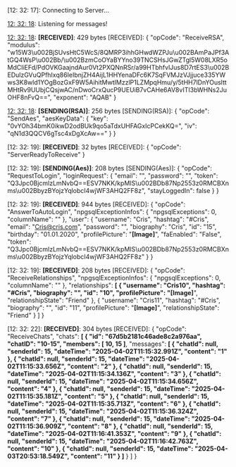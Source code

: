 [12: 32: 17]:
Connecting to Server...

[12: 32: 18]:
Connected!

[12: 32: 18]:
Listening for messages!

[12: 32: 18]:
**[RECEIVED]**: 429 bytes
[RECEIVED]: {
  "opCode": "ReceiveRSA",
  "modulus": "w15W3\u002BjSUvsHtC5WcS/8QMRP3ihhGHwdWZPJu\u002BAmPaJPf3AtGQ4WsP\u002Bb/\u002BzmCoOYaBYYno39TNCSHsJGwZTgl5W08LXR5oMdCIiEFd/PdOVKGaajndAur0Vt2PXQNnRSr/a99HTbhfvlJus8D7rtES3\u002BEDulzGVuQPfhIxq86IeIbnjZH4AijL1HHYenaDFc6K7SqFVMJzVJjjuce335YWws3K8wld1YOgBozGxF9W5AihitMwtIMzzlP1LZMpqHmu/y/5tHH7lDnYOuslttMHtRv9UUbjCQsjwAC/nDwoCrxQucP9UEUiB7vCAHe6AV8vITI3bWHNs2JuOHF8nFvQ==",
  "exponent": "AQAB"
}

[12: 32: 18]:
**[SENDING(RSA)]**: 256 bytes
[SENDING(RSA)]: {
  "opCode": "SendAes",
  "aesKeyData": {
    "key": "0vYOh34bmK0ikwD2odBUk9qo5aTdxUHFAGxIcPCekKQ=",
    "iv": "qN1d3QQCV6gTsc4xDgXcAw=="
  }
}

[12: 32: 19]:
**[RECEIVED]**: 32 bytes
[RECEIVED]: {
  "opCode": "ServerReadyToReceive"
}

[12: 32: 19]:
**[SENDING(Aes)]**: 208 bytes
[SENDING(Aes)]: {
  "opCode": "RequestToLogin",
  "loginRequest": {
    "email": "",
    "password": "",
    "token": "Q3Jpc0BjcmlzLmNvbQ==ESV7NKK/kpMIS\u002BDb87Np2553z0RMCBXnms\u002BbyzBYojzYqlobcI4wjWF3AHQ2FF8z",
    "stayLoggedIn": false
  }
}

[12: 32: 19]:
**[RECEIVED]**: 944 bytes
[RECEIVED]: {
  "opCode": "AnswerToAutoLogin",
  "npgsqlExceptionInfos": {
    "npgsqlExceptions": 0,
    "columnName": ""
  },
  "user": {
    "username": "Cris",
    "hashtag": "#Cris",
    "email": "Cris@cris.com",
    "password": "",
    "biography": "Cris",
    "id": "15",
    "birthday": "01.01.2020",
    "profilePicture": "**[Image]**",
    "faEnabled": "False",
    "token": "Q3Jpc0BjcmlzLmNvbQ==ESV7NKK/kpMIS\u002BDb87Np2553z0RMCBXnms\u002BbyzBYojzYqlobcI4wjWF3AHQ2FF8z"
  }
}

[12: 32: 19]:
**[RECEIVED]**: 208 bytes
[RECEIVED]: {
  "opCode": "ReceiveRelationships",
  "npgsqlExceptionInfos": {
    "npgsqlExceptions": 0,
    "columnName": ""
  },
  "relationships": **[
    {
      "username": "Cris10",
      "hashtag": "#Cris",
      "biography": "",
      "id": "10",
      "profilePicture": "[Image]**",
      "relationshipState": "Friend"
    },
    {
      "username": "Cris11",
      "hashtag": "#Cris",
      "biography": "",
      "id": "11",
      "profilePicture": "**[Image]**",
      "relationshipState": "Friend"
    }
  ]
}

[12: 32: 22]:
**[RECEIVED]**: 304 bytes
[RECEIVED]: {
  "opCode": "ReceiveChats",
  "chats": **[
    {
      "id": "67d5b2181c46ade8c2a976aa",
      "chatID": "10-15",
      "members": [
        10,
        15
      ]**,
      "messages": **[
        {
          "chatId": null,
          "senderId": 15,
          "dateTime": "2025-04-02T11:15:32.991Z",
          "content": "1"
        },
        {
          "chatId": null,
          "senderId": 15,
          "dateTime": "2025-04-02T11:15:33.656Z",
          "content": "2"
        },
        {
          "chatId": null,
          "senderId": 15,
          "dateTime": "2025-04-02T11:15:34.136Z",
          "content": "3"
        },
        {
          "chatId": null,
          "senderId": 15,
          "dateTime": "2025-04-02T11:15:34.656Z",
          "content": "4"
        },
        {
          "chatId": null,
          "senderId": 15,
          "dateTime": "2025-04-02T11:15:35.181Z",
          "content": "5"
        },
        {
          "chatId": null,
          "senderId": 15,
          "dateTime": "2025-04-02T11:15:35.713Z",
          "content": "6"
        },
        {
          "chatId": null,
          "senderId": 15,
          "dateTime": "2025-04-02T11:15:36.324Z",
          "content": "7"
        },
        {
          "chatId": null,
          "senderId": 15,
          "dateTime": "2025-04-02T11:15:36.909Z",
          "content": "8"
        },
        {
          "chatId": null,
          "senderId": 15,
          "dateTime": "2025-04-02T11:16:41.353Z",
          "content": "9"
        },
        {
          "chatId": null,
          "senderId": 15,
          "dateTime": "2025-04-02T11:16:42.763Z",
          "content": "10"
        },
        {
          "chatId": null,
          "senderId": 15,
          "dateTime": "2025-04-03T20:53:18.549Z",
          "content": "11"
        }
      ]**
    }
  ]
}


